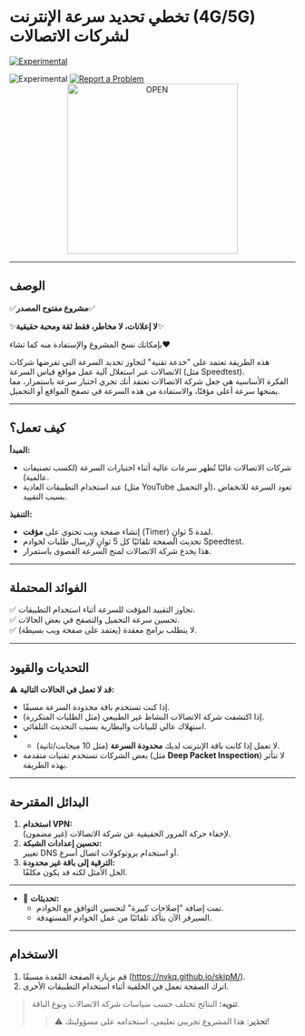 # تخطي تحديد سرعة الإنترنت (4G/5G) لشركات الاتصالات
[<img src="https://img.shields.io/badge/Version-2.1-blue" alt="Experimental">](https://nvkq.github.io/skipM/STC.html)

 <img src="https://img.shields.io/badge/Status-Experimental-orange" alt="Experimental">
 
<a href="https://github.com/nvkq/skipM/issues/new">
  <img src="https://img.shields.io/badge/Report%20a%20Problem-red?style=for-the-badge" alt="Report a Problem">
</a>

<div align="center">
  <img src="https://img.shields.io/badge/OPEN-8A2BE2?color=cc5d4f" width="300" alt="OPEN">
</div>

---

## **الوصف**  

✅**مشروع مفتوح المصدر**✅

✨**لا إعلانات، لا مخاطر، فقط ثقة ومحبة حقيقية**✨

بإمكانك نسخ المشروع والإستفادة منه كما تشاء❤️

هذه الطريقة تعتمد على "خدعة تقنية" لتجاوز تحديد السرعة التي تفرضها شركات الاتصالات عبر استغلال آلية عمل مواقع قياس السرعة (مثل Speedtest).  
الفكرة الأساسية هي جعل شركة الاتصالات تعتقد أنك تجري اختبار سرعة باستمرار، مما يمنحها سرعة أعلى مؤقتًا، والاستفادة من هذه السرعة في تصفح المواقع أو التحميل.

---

## **كيف تعمل؟**  

**المبدأ:**
   - شركات الاتصالات غالبًا تُظهر سرعات عالية أثناء اختبارات السرعة (لكسب تصنيفات عالمية).  
   - عند استخدام التطبيقات العادية (مثل YouTube أو التحميل)، تعود السرعة للانخفاض بسبب التقييد.  

**التنفيذ:**
   - إنشاء صفحة ويب تحتوي على **مؤقت** (Timer) لمدة 5 ثوانٍ.  
   - تحديث الصفحة تلقائيًا كل 5 ثوانٍ لإرسال طلبات لخوادم Speedtest.  
   - هذا يخدع شركة الاتصالات لمنح السرعة القصوى باستمرار.

---

## **الفوائد المحتملة**  
✅ تجاوز التقييد المؤقت للسرعة أثناء استخدام التطبيقات.  
✅ تحسين سرعة التحميل والتصفح في بعض الحالات.  
✅ لا يتطلب برامج معقدة (يعتمد على صفحة ويب بسيطة).

---

## **التحديات والقيود**  
⚠️ **قد لا تعمل في الحالات التالية:**  
- إذا كنت تستخدم باقة محدودة السرعة مسبقًا.  
- إذا اكتشفت شركة الاتصالات النشاط غير الطبيعي (مثل الطلبات المتكررة).  
- استهلاك عالي للبيانات والبطارية بسبب التحديث التلقائي.
- - لا تعمل إذا كانت باقة الإنترنت لديك **محدودة السرعة** (مثل 10 ميجابت/ثانية).  
- بعض الشركات تستخدم تقنيات متقدمة (مثل **Deep Packet Inspection**) لا تتأثر بهذه الطريقة.  

---

## **البدائل المقترحة**  
1. **استخدام VPN:**  
   لإخفاء حركة المرور الحقيقية عن شركة الاتصالات (غير مضمون).  
2. **تحسين إعدادات الشبكة:**  
   تغيير DNS أو استخدام بروتوكولات اتصال أسرع.  
3. **الترقية إلى باقة غير محدودة:**  
   الحل الأمثل لكنه قد يكون مكلفًا.

---

- 🔄 **تحديثات:**  
  - تمت إضافة "إصلاحات كبيرة" لتحسين التوافق مع الخوادم.  
  - السيرفر الآن يتأكد تلقائيًا من عمل الخوادم المستهدفة.  

---

## **الاستخدام**  
1. قم بزيارة الصفحة المُعدة مسبقًا (https://nvkq.github.io/skipM/).  
2. اترك الصفحة تعمل في الخلفية أثناء استخدام التطبيقات الأخرى.  

> **تنويه:** النتائج تختلف حسب سياسات شركة الاتصالات ونوع الباقة.
> > ⚠️ **تحذير**: هذا المشروع تجريبي تعليمي، استخدامه على مسؤوليتك!
> 
